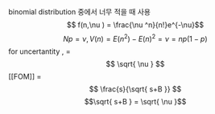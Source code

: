 binomial distribution 중에서 너무 적을 때 사용 
$$ f(n,\nu ) = \frac{\nu ^n}{n!}e^{-\nu}$$
$$Np = \nu , V(n) = E(n^2)-E(n)^2 = \nu = np(1-p) $$
for uncertantity ,  = $$ \sqrt{ \nu } $$
[[FOM]] = $$ \frac{s}{\sqrt{ s+B }} $$
$$\sqrt{ s+B } = \sqrt{ \nu }$$
